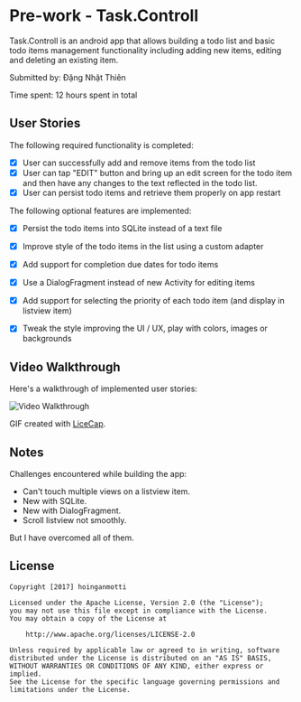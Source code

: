 # Pre-work - Task.Controll

Task.Controll is an android app that allows building a todo list and basic todo items management functionality including adding new items, editing and deleting an existing item.

Submitted by: Đặng Nhật Thiên

Time spent: 12 hours spent in total

## User Stories

The following required functionality is completed:

* [x] User can successfully add and remove items from the todo list
* [x] User can tap "EDIT" button and bring up an edit screen for the todo item and then have any changes to the text reflected in the todo list.
* [x] User can persist todo items and retrieve them properly on app restart

The following optional features are implemented:

* [x] Persist the todo items into SQLite instead of a text file
* [x] Improve style of the todo items in the list using a custom adapter
* [x] Add support for completion due dates for todo items
* [x] Use a DialogFragment instead of new Activity for editing items
* [x] Add support for selecting the priority of each todo item (and display in listview item)
* [x] Tweak the style improving the UI / UX, play with colors, images or backgrounds


## Video Walkthrough 

Here's a walkthrough of implemented user stories:

<img src='https://github.com/thiendn160794/Task.Controll/blob/master/Task.Controll.gif' title='Video Walkthrough' width='' alt='Video Walkthrough' />

GIF created with [LiceCap](http://www.cockos.com/licecap/).

## Notes

Challenges encountered while building the app:
- Can't touch multiple views on a listview item.
- New with SQLite.
- New with DialogFragment.
- Scroll listview not smoothly.

But I have overcomed all of them.

## License

    Copyright [2017] hoinganmotti

    Licensed under the Apache License, Version 2.0 (the "License");
    you may not use this file except in compliance with the License.
    You may obtain a copy of the License at

        http://www.apache.org/licenses/LICENSE-2.0

    Unless required by applicable law or agreed to in writing, software
    distributed under the License is distributed on an "AS IS" BASIS,
    WITHOUT WARRANTIES OR CONDITIONS OF ANY KIND, either express or implied.
    See the License for the specific language governing permissions and
    limitations under the License.
